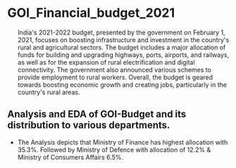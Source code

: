 # GOI_Financial_budget_2021

<ul>
India's 2021-2022 budget, presented by the government on February 1, 2021, focuses on boosting infrastructure and investment in the country's rural and agricultural sectors. The budget includes a major allocation of funds for building and upgrading highways, ports, airports, and railways, as well as for the expansion of rural electrification and digital connectivity. The government also announced various schemes to provide employment to rural workers. Overall, the budget is geared towards boosting economic growth and creating jobs, particularly in the country's rural areas.
</ul>

<h2>Analysis and EDA of GOI-Budget and its distribution to various departments.</h2>
<ul>
    <li>The Analysis depicts that Ministry of Finance has highest allocation with 35.3%. Followed by Ministry of Defence with allocation of 12.2% & Ministry of Consumers Affairs 6.5%.
</li>


</ul>
